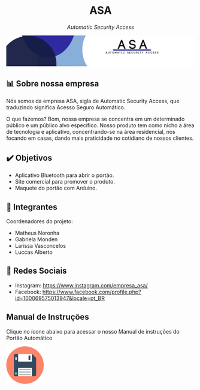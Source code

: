 <h1 align="center">ASA</h1>
<p align="center"><i>Automatic Security Access</i></p>

<p align="center">
  <img src="img/BANNER.png">
</p>

## 📊 Sobre nossa empresa
<p>Nós somos da empresa ASA, sigla de Automatic Security Access, que traduzindo significa Acesso Seguro Automático.</p>
<p>O que fazemos? Bom, nossa empresa se concentra em um determinado público e um público alvo específico. Nosso produto tem como nicho a área de tecnologia e aplicativo, concentrando-se na área residencial, nos focando em casas, dando mais praticidade no cotidiano de nossos clientes.</p>

## ✔️ Objetivos
- Aplicativo Bluetooth para abrir o portão.
- Site comercial para promover o produto.
- Maquete do portão com Arduino.

## 👤 Integrantes
Coordenadores do projeto:
- Matheus Noronha
- Gabriela Monden
- Larissa Vasconcelos
- Luccas Alberto

## 📱 Redes Sociais
- Instagram: https://www.instagram.com/empresa_asa/
- Facebook: https://www.facebook.com/profile.php?id=100069575013947&locale=pt_BR

## Manual de Instruções
<p>Clique no ícone abaixo para acessar o nosso Manual de instruções do Portão Automático</p>
<p>
<a href="Manual de Instrução - ASA.pdf" download="Manual de Instrução - ASA"><img src="img/diskette.png" width="100" style="float:left"></a>
</p>
